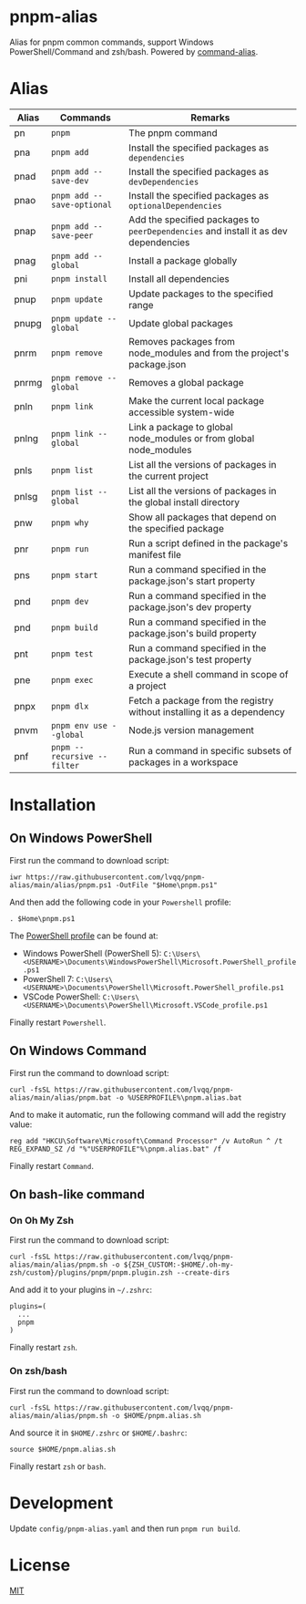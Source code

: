 # pnpm-alias
Alias for pnpm common commands, support Windows PowerShell/Command and zsh/bash. Powered by [command-alias](https://github.com/lvqq/command-alias).

# Alias
| Alias              | Commands                    | Remarks                                                                             |
| ------------------ | --------------------------- | ----------------------------------------------------------------------------------- |
| pn                 | `pnpm`                      | The pnpm command                                                                    |
| pna                | `pnpm add`                  | Install the specified packages as `dependencies`                                    |
| pnad               | `pnpm add --save-dev`       | Install the specified packages as `devDependencies`                                 |
| pnao               | `pnpm add --save-optional`  | Install the specified packages as `optionalDependencies`                            |
| pnap               | `pnpm add --save-peer`      | Add the specified packages to `peerDependencies` and install it as dev dependencies |
| pnag               | `pnpm add --global   `      | Install a package globally                                                          |
| pni                | `pnpm install`              | Install all dependencies                                                            |
| pnup               | `pnpm update`               | Update packages to the specified range                                              |
| pnupg              | `pnpm update --global`      | Update global packages                                                              |
| pnrm               | `pnpm remove`               | Removes packages from node_modules and from the project's package.json              |
| pnrmg              | `pnpm remove --global`      | Removes a global package                                                            |
| pnln               | `pnpm link`                 | Make the current local package accessible system-wide                               |
| pnlng              | `pnpm link --global`        | Link a package to global node_modules or from global node_modules                   |
| pnls               | `pnpm list`                 | List all the versions of packages in the current project                            |
| pnlsg              | `pnpm list --global`        | List all the versions of packages in the global install directory                   |
| pnw                | `pnpm why`                  | Show all packages that depend on the specified package                              |
| pnr                | `pnpm run`                  | Run a script defined in the package's manifest file                                 |
| pns                | `pnpm start`                | Run a command specified in the package.json's start property                        |
| pnd                | `pnpm dev`                  | Run a command specified in the package.json's dev property                          |
| pnd                | `pnpm build`                | Run a command specified in the package.json's build property                        |
| pnt                | `pnpm test`                 | Run a command specified in the package.json's test property                         |
| pne                | `pnpm exec`                 | Execute a shell command in scope of a project                                       |
| pnpx               | `pnpm dlx`                  | Fetch a package from the registry without installing it as a dependency             |
| pnvm               | `pnpm env use --global`     | Node.js version management                                                          |
| pnf                | `pnpm --recursive --filter` | Run a command in specific subsets of packages in a workspace                        |

# Installation
## On Windows PowerShell
First run the command to download script:
```shell
iwr https://raw.githubusercontent.com/lvqq/pnpm-alias/main/alias/pnpm.ps1 -OutFile "$Home\pnpm.ps1"
```

And then add the following code in your `Powershell` profile:
```shell
. $Home\pnpm.ps1
```

The [PowerShell profile](https://learn.microsoft.com/en-us/powershell/module/microsoft.powershell.core/about/about_profiles) can be found at:
- Windows PowerShell (PowerShell 5): `C:\Users\<USERNAME>\Documents\WindowsPowerShell\Microsoft.PowerShell_profile.ps1`
- PowerShell 7: `C:\Users\<USERNAME>\Documents\PowerShell\Microsoft.PowerShell_profile.ps1`
- VSCode PowerShell: `C:\Users\<USERNAME>\Documents\PowerShell\Microsoft.VSCode_profile.ps1`

Finally restart `Powershell`.

## On Windows Command
First run the command to download script:
```shell
curl -fsSL https://raw.githubusercontent.com/lvqq/pnpm-alias/main/alias/pnpm.bat -o %USERPROFILE%\pnpm.alias.bat
```

And to make it automatic, run the following command will add the registry value:
```shell
reg add "HKCU\Software\Microsoft\Command Processor" /v AutoRun ^ /t REG_EXPAND_SZ /d "%"USERPROFILE"%\pnpm.alias.bat" /f
```

Finally restart `Command`.

## On bash-like command
### On Oh My Zsh
First run the command to download script:
```shell
curl -fsSL https://raw.githubusercontent.com/lvqq/pnpm-alias/main/alias/pnpm.sh -o ${ZSH_CUSTOM:-$HOME/.oh-my-zsh/custom}/plugins/pnpm/pnpm.plugin.zsh --create-dirs
```

And add it to your plugins in `~/.zshrc`:
```
plugins=(
  ...
  pnpm
)
```

Finally restart `zsh`.

### On zsh/bash
First run the command to download script:
```shell
curl -fsSL https://raw.githubusercontent.com/lvqq/pnpm-alias/main/alias/pnpm.sh -o $HOME/pnpm.alias.sh
```

And source it in `$HOME/.zshrc` or `$HOME/.bashrc`:
```
source $HOME/pnpm.alias.sh
```

Finally restart `zsh` or `bash`.

# Development
Update `config/pnpm-alias.yaml` and then run `pnpm run build`.

# License
[MIT](https://github.com/lvqq/pnpm-alias/blob/main/LICENSE)
